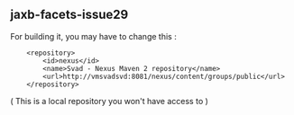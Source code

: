 ## jaxb-facets-issue29

For building it, you may have to change this : 

        <repository>
            <id>nexus</id>
            <name>Svad - Nexus Maven 2 repository</name>
            <url>http://vmsvadsvd:8081/nexus/content/groups/public</url>
        </repository>
        
( This is a local repository you won't have access to )


